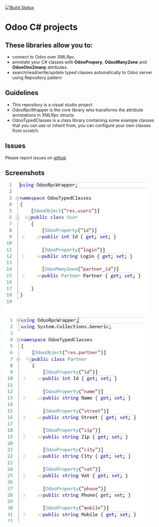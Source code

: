 [![Build Status](https://travis-ci.org/mathi123/dotnet.svg?branch=test)](https://travis-ci.org/mathi123/dotnet)

# Odoo C# projects

## These libraries allow you to:

* connect to Odoo over XMLRpc.
* annotate your C# classes with **OdooPropery**, **OdooMany2one** and **OdooOne2many** attributes.
* search/read/write/update typed classes automatically to Odoo server using Repository pattern 

## Guidelines

* This repository is a visual studio project
* OdooRpcWrapper is the core library who transforms the attribute annotations in XMLRpc structs
* OdooTypedClasses is a class library containing some example classes that you can use or inherit from, you can configure your own classes from scratch.

## Issues

Please report issues on [github](https://github.com/OCA/dotnet/issues)

## Screenshots

![User](/doc/img/Screenshot-User-Class.JPG)

![Partner](/doc/img/Screenshot-Partner-Class.JPG)
